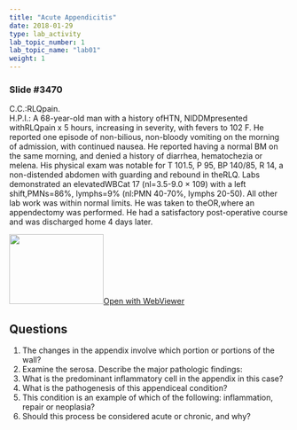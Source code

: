 ```yaml
---
title: "Acute Appendicitis"
date: 2018-01-29
type: lab_activity
lab_topic_number: 1
lab_topic_name: "lab01"
weight: 1
---
```

<div class="entrybody">
<h3>Slide #3470</h3>

<p><span class="caps">C.C.</span>:<span class="caps">RLQ</span>pain.<br>
<span class="caps">H.P.I.</span>: A 68-year-old man with a history of<span class="caps">HTN, NIDDM</span>presented with<span class="caps">RLQ</span>pain x 5 hours, increasing in severity, with fevers to 102 F. He reported one episode of non-bilious, non-bloody vomiting on the morning of admission, with continued nausea. He reported having a normal BM on the same morning, and denied a history of diarrhea, hematochezia or melena. His physical exam was notable for T 101.5, P 95, BP 140/85, R 14, a non-distended abdomen with guarding and rebound in the<span class="caps">RLQ.</span> Labs demonstrated an elevated<span class="caps">WBC</span>at 17 (nl=3.5-9.0 × 109) with a left shift,<span class="caps">PMN</span>s=86%, lymphs=9% (nl:<span class="caps">PMN</span> 40-70%, lymphs 20-50). All other lab work was within normal limits. He was taken to the<span class="caps">OR,</span>where an appendectomy was performed. He had a satisfactory post-operative course and was discharged home 4 days later.</p>

<div class="thumbnail"><a href="http://virtualslides.cumc.columbia.edu/3470.svs/view.apml?" target="_blank"><img alt="" src="/assets/images/slide_3470.jpg" width="170" height="126" class="mt-image-left"></a><a href="http://virtualslides.cumc.columbia.edu/3470.svs/view.apml?" target="_blank">Open with WebViewer</a></div>

<h2>Questions</h2>


<ol>
<li>The changes in the appendix involve which portion or portions of the wall?</li>
<li>Examine the serosa. Describe the major pathologic findings:</li>
<li>What is the predominant inflammatory cell in the appendix in this case?</li>
<li>What is the pathogenesis of this appendiceal condition?</li>
<li>This condition is an example of which of the following: inflammation, repair or neoplasia?</li>
<li>Should this process be considered acute or chronic, and why?</li>
</ol>


						
</div>
